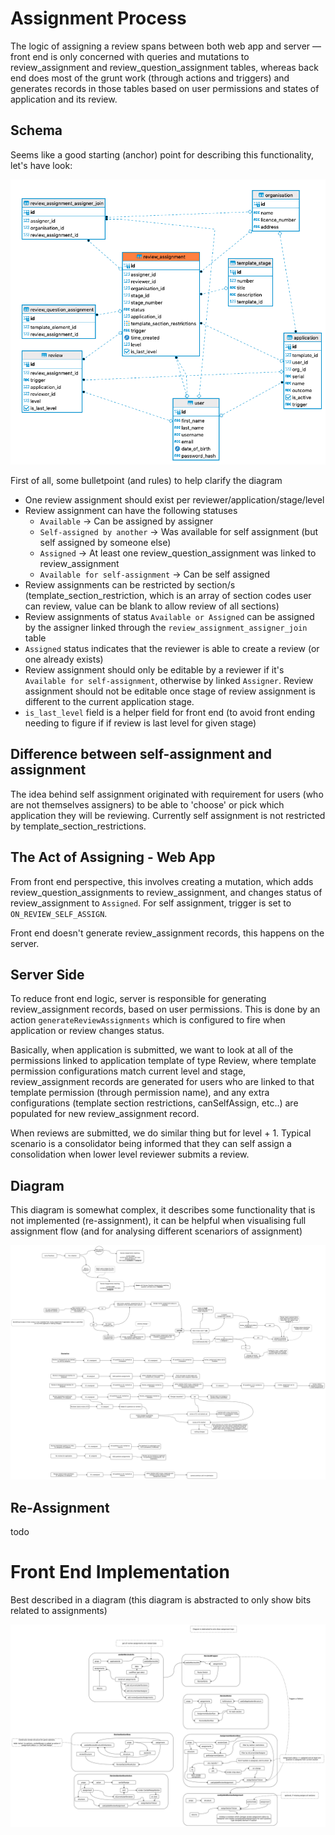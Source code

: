# Assignment Process

The logic of assigning a review spans between both web app and server — front end is only concerned with queries and mutations to review_assignment and review_question_assignment tables, whereas back end does most of the grunt work (through actions and triggers) and generates records in those tables based on user permissions and states of application and its review.

## Schema

Seems like a good starting (anchor) point for describing this functionality, let's have look:

![Review Assignment](images/Review-Assignment.png)

First of all, some bulletpoint (and rules) to help clarify the diagram

- One review assignment should exist per reviewer/application/stage/level
- Review assignment can have the following statuses
  - `Available` -> Can be assigned by assigner
  - `Self-assigned by another` -> Was available for self assignment (but self assigned by someone else)
  - `Assigned` -> At least one review_question_assignment was linked to review_assignment
  - `Available for self-assignment` -> Can be self assigned
- Review assignments can be restricted by section/s (template_section_restriction, which is an array of section codes user can review, value can be blank to allow review of all sections)
- Review assignments of status `Available or Assigned` can be assigned by the assigner linked through the `review_assignment_assigner_join` table
- `Assigned` status indicates that the reviewer is able to create a review (or one already exists)
- Review assignment should only be editable by a reviewer if it's `Available for self-assignment`, otherwise by linked `Assigner`. Review assignment should not be editable once stage of review assignment is different to the current application stage.
- `is_last_level` field is a helper field for front end (to avoid front ending needing to figure if if review is last level for given stage)

## Difference between self-assignment and assignment

The idea behind self assignment originated with requirement for users (who are not themselves assigners) to be able to 'choose' or pick which application they will be reviewing. Currently self assignment is not restricted by template_section_restrictions.

## The Act of Assigning - Web App

From front end perspective, this involves creating a mutation, which adds review_question_assignments to review_assignment, and changes status of review_assignment to `Assigned`. For self assignment, trigger is set to `ON_REVIEW_SELF_ASSIGN`.

Front end doesn't generate review_assignment records, this happens on the server.

## Server Side

To reduce front end logic, server is responsible for generating review_assignment records, based on user permissions. This is done by an action `generateReviewAssignments` which is configured to fire when application or review changes status.

Basically, when application is submitted, we want to look at all of the permissions linked to application template of type Review, where template permission configurations match current level and stage, review_assignment records are generated for users who are linked to that template permission (through permission name), and any extra configurations (template section restrictions, canSelfAssign, etc..) are populated for new review_assignment record.

When reviews are submitted, we do similar thing but for level + 1. Typical scenario is a consolidator being informed that they can self assign a consolidation when lower level reviewer submits a review.

## Diagram

This diagram is somewhat complex, it describes some functionality that is not implemented (re-assignment), it can be helpful when visualising full assignment flow (and for analysing different scenariors of assignment)

![Assignment Flow](images/Assignment-Flow-Detailed.png)

## Re-Assignment

todo

# Front End Implementation

Best described in a diagram (this diagram is abstracted to only show bits related to assignments)

![Assignment UI Flow](images/Assignment-UI-Flow.png)
